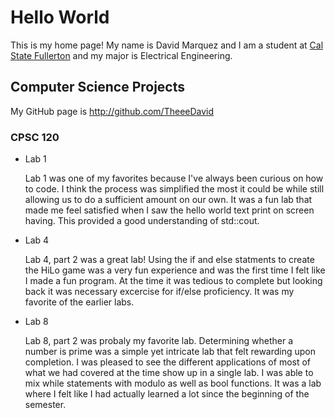 # Hello World

This is my home page! My name is David Marquez and I am a student at [Cal State Fullerton](http://www.fullerton.edu/) and my major is Electrical Engineering.

## Computer Science Projects

My GitHub page is http://github.com/TheeeDavid

### CPSC 120

* Lab 1

    Lab 1 was one of my favorites because I've always been curious on how to code.
    I think the process was simplified the most it could be while still allowing us
    to do a sufficient amount on our own. It was a fun lab that made me feel satisfied 
    when I saw the hello world text print on screen having. This provided a good
    understanding of std::cout.

* Lab 4

    Lab 4, part 2 was a great lab! Using the if and else statments to create the HiLo
    game was a very fun experience and was the first time I felt like I made a fun
    program. At the time it was tedious to complete but looking back it was necessary
    excercise for if/else proficiency. It was my favorite of the earlier labs.

* Lab 8

    Lab 8, part 2 was probaly my favorite lab. Determining whether a number is prime was
    a simple yet intricate lab that felt rewarding upon completion. I was pleased to see
    the different applications of most of what we had covered at the time show up in a
    single lab. I was able to mix while statements with modulo as well as bool functions.
    It was a lab where I felt like I had actually learned a lot since the beginning of the
    semester.
